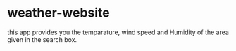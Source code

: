 # weather-website

this app provides you the temparature, wind speed and Humidity of the area given in the search box.
